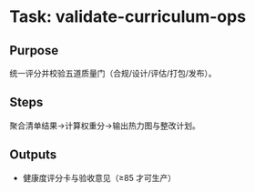 # Task: validate-curriculum-ops

## Purpose

统一评分并校验五道质量门（合规/设计/评估/打包/发布）。

## Steps

聚合清单结果→计算权重分→输出热力图与整改计划。

## Outputs

- 健康度评分卡与验收意见（≥85 才可生产）
